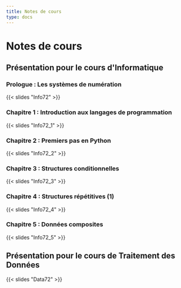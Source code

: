 ```yaml
---
title: Notes de cours
type: docs
---
```


# Notes de cours

## Présentation pour le cours d'Informatique

### Prologue : Les systèmes de numération

{{< slides "Info72" >}}

### Chapitre 1 : Introduction aux langages de programmation

{{< slides "Info72_1" >}}

### Chapitre 2 : Premiers pas en Python

{{< slides "Info72_2" >}}

### Chapitre 3 : Structures conditionnelles

{{< slides "Info72_3" >}}

### Chapitre 4 : Structures répétitives (1)

{{< slides "Info72_4" >}}

### Chapitre 5 : Données composites

{{< slides "Info72_5" >}}

## Présentation pour le cours de Traitement des Données
 
{{< slides "Data72" >}}